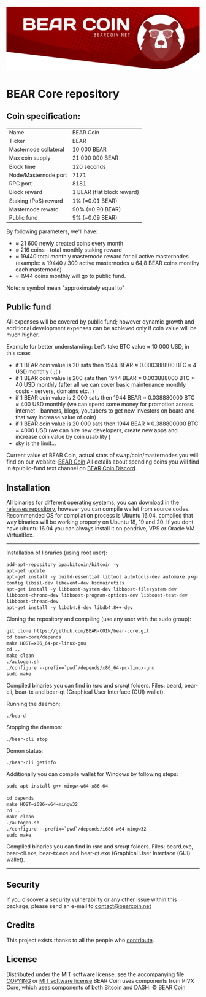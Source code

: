<p align="center"><img src="https://raw.githubusercontent.com/BEAR-COIN/branding/master/img/header.png" /></p>

# BEAR Core repository

## Coin specification:
<table>
<tr><td>Name</td><td>BEAR Coin</td></tr>
<tr><td>Ticker</td><td>BEAR</td></tr>
<tr><td>Masternode collateral</td><td>10 000 BEAR</td></tr>
<tr><td>Max coin supply</td><td>21 000 000 BEAR</td></tr>
<tr><td>Block time</td><td>120 seconds</td></tr>
<tr><td>Node/Masternode port</td><td>7171</td></tr>
<tr><td>RPC port</td><td>8181</td></tr>
<tr><td>Block reward</td><td>1 BEAR (flat block reward)</td></tr>
<tr><td>Staking (PoS) reward</td><td>1% (≈0.01 BEAR)</td></tr>
<tr><td>Masternode reward</td><td>90% (=0.90 BEAR)</td></tr>
<tr><td>Public fund</td><td>9% (=0.09 BEAR)</td></tr>
</table>

By following parameters, we'll have:
* ≈ 21 600 newly created coins every month
* ≈ 216 coins - total monthly staking reward
* ≈ 19440 total monthly masternode reward for all active masternodes (example: ≈ 19440 / 300 active masternodes ≈ 64,8 BEAR coins montlhy each masternode)
* ≈ 1944 coins monthly will go to public fund.

Note: ≈ symbol mean "approximately equal to"

## Public fund
All expenses will be covered by public fund; however dynamic growth and additional development expenses can be achieved only if coin value will be much higher.

Example for better understanding: 
Let’s take BTC value ≈ 10 000 USD, in this case:
* if 1 BEAR coin value is 20 sats then 1944 BEAR ≈ 0.000388800 BTC ≈ 4 USD monthly ( ;(  )
* if 1 BEAR coin value is 200 sats then 1944 BEAR ≈ 0.003888000 BTC ≈ 40 USD monthly (after all we can cover basic maintenance monthly costs - servers, domains etc.. )
* if 1 BEAR coin value is 2 000 sats then 1944 BEAR ≈ 0.038880000 BTC ≈ 400 USD monthly (we can spend some money for promotion across internet - banners, blogs, youtubers to get new investors on board and that way increase value of coin)
* if 1 BEAR coin value is 20 000 sats then 1944 BEAR ≈ 0.388800000 BTC ≈ 4000 USD (we can hire new developers, create new apps and increase coin value by coin usability )
* sky is the limit...

Current value of BEAR Coin, actual stats of swap/coin/masternodes you will find on our website: [BEAR Coin](https://bearcoin.net/) All details about spending coins you will find in #public-fund text channel on [BEAR Coin Discord](https://bearcoin.net/go/discord).

## Installation
All binaries for different operating systems, you can download in the [releases repository](https://github.com/BEAR-COIN/bear-core/releases), however you can compile wallet from source codes. Recommended OS for compilation process is Ubuntu 16.04, compiled that way binaries will be working properly on Ubuntu 18, 19 and 20. If you dont have ubuntu 16.04 you can always install it on pendrive, VPS or Oracle VM VirtualBox.

***
Installation of libraries (using root user):

    add-apt-repository ppa:bitcoin/bitcoin -y
    apt-get update
    apt-get install -y build-essential libtool autotools-dev automake pkg-config libssl-dev libevent-dev bsdmainutils
    apt-get install -y libboost-system-dev libboost-filesystem-dev libboost-chrono-dev libboost-program-options-dev libboost-test-dev libboost-thread-dev
    apt-get install -y libdb4.8-dev libdb4.8++-dev

Cloning the repository and compiling (use any user with the sudo group):

    git clone https://github.com/BEAR-COIN/bear-core.git
    cd bear-core/depends
    make HOST=x86_64-pc-linux-gnu
    cd ..
    make clean
    ./autogen.sh
    ./configure --prefix=`pwd`/depends/x86_64-pc-linux-gnu
    sudo make
    
Compiled binaries you can find in /src and src/qt folders. Files: beard, bear-cli, bear-tx and bear-qt (Graphical User Interface (GUI) wallet).
    
Running the daemon:

    ./beard 

Stopping the daemon:

    ./bear-cli stop

Demon status:

    ./bear-cli getinfo

Additionally you can compile wallet for Windows by following steps:

    sudo apt install g++-mingw-w64-x86-64

    cd depends
    make HOST=i686-w64-mingw32
    cd ..
    make clean
    ./autogen.sh
    ./configure --prefix=`pwd`/depends/i686-w64-mingw32
    sudo make

Compiled binaries you can find in /src and src/qt folders. Files: beard.exe, bear-cli.exe, bear-tx.exe and bear-qt.exe (Graphical User Interface (GUI) wallet).
***

## Security
If you discover a security vulnerability or any other issue within this package, please send an e-mail to contact@bearcoin.net

## Credits
This project exists thanks to all the people who [contribute](../../contributors).

## License
Distributed under the MIT software license, see the accompanying file [COPYING](COPYING) or [MIT software license](http://www.opensource.org/licenses/mit-license.php)
BEAR Coin uses components from PIVX Core, which uses components of both Bitcoin and DASH.
© [BEAR Coin](https://bearcoin.net/)